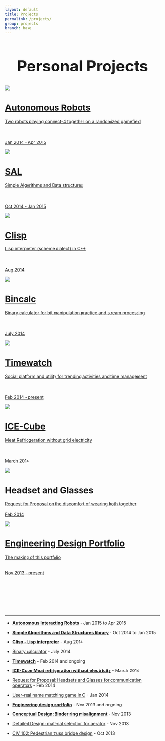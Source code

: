 ```yaml
---
layout: default
title: Projects
permalink: /projects/
group: projects
branch: base
---
```


<h1 style="text-align:center;font-size:50px;">Personal Projects</h1>

<div class="gallery">

<a href="robot/"><div class="box">
<img src="/res/projects/robot.png"/>
<span class="caption">
<h1 class="caption-title">Autonomous Robots</h1>
Two robots playing connect-4 together on a randomized gamefield<br><br><br><br>
Jan 2014 - Apr 2015
</span>
</div></a>

<a href="../sal/"><div class="box">
<img src="/res/projects/lemonpi.png"/>
<span class="caption">
<h1 class="caption-title">SAL</h1>
Simple Algorithms and Data structures<br><br><br><br>
Oct 2014 - Jan 2015
</span>
</div></a>

<a href="clisp/"><div class="box">
<img src="clisp.png"/>
<span class="caption">
<h1 class="caption-title">Clisp</h1>
Lisp interpreter (scheme dialect) in C++<br><br><br><br>
Aug 2014
</span>
</div></a>

<a href="bincalc/"><div class="box">
<img src="bincalc.png"/>
<span class="caption">
<h1 class="caption-title">Bincalc</h1>
Binary calculator for bit manipulation practice and stream processing<br><br><br><br>
July 2014
</span>
</div></a>

<a href="timewatch/"><div class="box">
<img src="timewatch.png"/>
<span class="caption">
<h1 class="caption-title">Timewatch</h1>
Social platform and utility for trending activities and time management <br><br><br><br>
Feb 2014 - present
</span>
</div></a>

<a href="icecube/"><div class="box">
<img src="icecube.png"/>
<span class="caption">
<h1 class="caption-title">ICE-Cube</h1>
Meat Refridgeration without grid electricity <br><br><br><br>
March 2014
</span>
</div></a>

<a href="headset/"><div class="box">
<img src="headset.jpg"/>
<span class="caption">
<h1 class="caption-title">Headset and Glasses</h1>
Request for Proposal on the discomfort of wearing both together <br><br>
Feb 2014
</span>
</div></a>


<a href="portfolio/"><div class="box">
<img src="portfolio.jpg"/>
<span class="caption">
<h1 class="caption-title">Engineering Design Portfolio</h1>
The making of this portfolio <br><br><br>
Nov 2013 - present
</span>
</div></a>


</div>

<br><br><br><br><br><br>

 --------------------------
 - [**Autonomous Interacting Robots**](robot/) - Jan 2015 to Apr 2015

 - [**Simple Algorithms and Data Structures library**](sal/) - Oct 2014 to Jan 2015

 - [**Clisp - Lisp interpreter**](clisp/) - Aug 2014
 
 - [Binary calculator](bincalc/) - July 2014
 
 - [**Timewatch**](timewatch/) - Feb 2014 and ongoing
 
 - [**ICE-Cube Meat refrigeration without electricity**](icecube/) - March 2014
 
 - [Request for Proposal: Headsets and Glasses for communication operators](headset/) - Feb 2014
 
 - [User-real name matching game in C](namegame/) - Jan 2014
 
 - [**Engineering design portfolio**](portfolio/) - Nov 2013 and ongoing
 
 - [**Conceptual Design: Binder ring misalignment**](binder/) - Nov 2013
 
 - [Detailed Design: material selection for aerator](aerator.html) - Nov 2013
 
 - [CIV 102: Pedestrian truss bridge design](bridgedesign/) - Oct 2013
